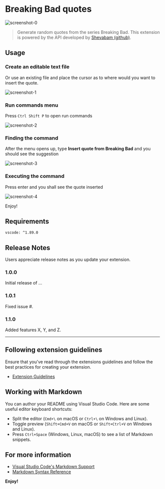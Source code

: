 # Breaking Bad quotes
![screenshot-0](https://github.com/okay-head/BreakingBad-vscode-extension/assets/68184623/dfe6f215-41f2-477e-8b63-7405ce2a152e)


> Generate random quotes from the series Breaking Bad. This extension is powered by the API developed by [Shevabam (github)](https://github.com/shevabam).

## Usage

### Create an editable text file

Or use an existing file and place the cursor as to where would you want to insert the quote.


![screenshot-1](https://github.com/okay-head/BreakingBad-vscode-extension/assets/68184623/d664abff-eb30-4c6f-9a20-adc789402c15)


### Run commands menu

Press `Ctrl Shift P` to open run commands


![screenshot-2](https://github.com/okay-head/BreakingBad-vscode-extension/assets/68184623/a8765ec0-8d90-4266-8fbe-46477dcc873b)


### Finding the command

After the menu opens up, type **Insert quote from Breaking Bad** and you should see the suggestion


![screenshot-3](https://github.com/okay-head/BreakingBad-vscode-extension/assets/68184623/373ff57a-6f14-485f-85b0-d61b812d9571)


### Executing the command

Press enter and you shall see the quote inserted


![screenshot-4](https://github.com/okay-head/BreakingBad-vscode-extension/assets/68184623/a8bc62e4-5b4e-4685-b3df-1066642cf71e)


Enjoy!

## Requirements

```
vscode: ^1.89.0
```

## Release Notes

Users appreciate release notes as you update your extension.

### 1.0.0

Initial release of ...

### 1.0.1

Fixed issue #.

### 1.1.0

Added features X, Y, and Z.

---

## Following extension guidelines

Ensure that you've read through the extensions guidelines and follow the best practices for creating your extension.

- [Extension Guidelines](https://code.visualstudio.com/api/references/extension-guidelines)

## Working with Markdown

You can author your README using Visual Studio Code. Here are some useful editor keyboard shortcuts:

- Split the editor (`Cmd+\` on macOS or `Ctrl+\` on Windows and Linux).
- Toggle preview (`Shift+Cmd+V` on macOS or `Shift+Ctrl+V` on Windows and Linux).
- Press `Ctrl+Space` (Windows, Linux, macOS) to see a list of Markdown snippets.

## For more information

- [Visual Studio Code's Markdown Support](http://code.visualstudio.com/docs/languages/markdown)
- [Markdown Syntax Reference](https://help.github.com/articles/markdown-basics/)

**Enjoy!**
